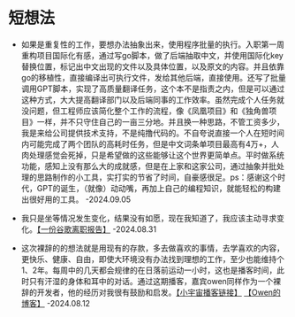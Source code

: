 # 短想法

- 如果是重复性的工作，要想办法抽象出来，使用程序批量的执行。入职第一周重构项目国际化有感，通过写go脚本，做了后端抽取中文，并使用国际化key替换位置，标记出中文出现的文件以及具体位置，以及原文的内容。并且依靠go的移植性，直接编译出可执行文件，发给其他后端，直接使用。还写了批量调用GPT脚本，实现了高质量翻译任务，这个本不是指责之内，但是可以通过这种方式，大大提高翻译部门以及后端同事的工作效率。虽然完成个人任务就没问题，但工程师应该简化整个工作的流程，像《凤凰项目》和《独角兽项目》一样，并不只守住自己的一亩三分地。并且换一种思路，不管工资多少，我是来给公司提供技术支持，不是纯撸代码的。不自夸说直接一个人在短时间内可能完成了两个团队的高耗时任务，但是中文词条单项目最高有4万+，人肉处理感觉会死掉，只是希望做的这些能够让这个世界更简单点。平时做系统功能，感知上没有那么大的成就感，但是在上家和这家公司，通过抽象并批处理的思路制作的小工具，实打实的节省了时间，自豪感很足。ps：感谢这个时代，GPT的诞生，（就像）动动嘴，再加上自己的编程知识，就能轻松的构建出很好用的工具。 -2024.09.05

- 我只是坐等情况发生变化，结果没有如愿，现在我知道了，我应该主动寻求变化。[【一份谷歌离职报告】](https://tinystruggles.com/posts/google_postmortem/) -2024.08.31

- 这次裸辞的的想法就是用现有的存款，多去做喜欢的事情，去学喜欢的内容，更快乐、健康、自由，即使大环境没有办法找到理想的工作，至少也能维持个1、2年。每周中的几天都会规律的在日落前运动一小时，这也是播客时间，此时只有汗湿的身体和耳中的对话。通过这期播客，嘉宾owen同样作为一个裸辞的开发者，他的经历对我很有鼓励和启发。[【小宇宙播客链接】](https://www.xiaoyuzhoufm.com/episode/66b59c3d33591c27bed1fa0d) [【Owen的博客】](https://www.owenyoung.com/) -2024.08.12
